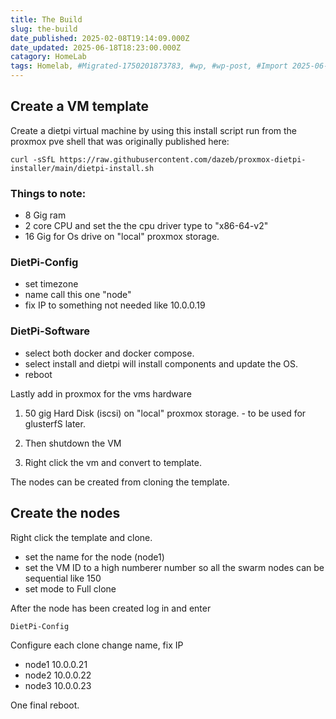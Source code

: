 ```yaml
---
title: The Build
slug: the-build
date_published: 2025-02-08T19:14:09.000Z
date_updated: 2025-06-18T18:23:00.000Z
catagory: HomeLab
tags: Homelab, #Migrated-1750201873783, #wp, #wp-post, #Import 2025-06-17 16:11
---
```


## Create a VM template

Create a dietpi virtual machine by using this install script run from the proxmox pve shell that was originally published here: 

    curl -sSfL https://raw.githubusercontent.com/dazeb/proxmox-dietpi-installer/main/dietpi-install.sh

### Things to note:

- 8 Gig ram
- 2 core CPU and set the the cpu driver type to "x86-64-v2"
- 16 Gig for Os drive on "local" proxmox storage.


### DietPi-Config

- set timezone
- name call this one "node"
- fix IP to something not needed like 10.0.0.19

### DietPi-Software

- select both docker and docker compose.
- select install and dietpi will install components and update the OS.
- reboot

Lastly add in proxmox for the vms hardware

1. 50 gig Hard Disk (iscsi) on "local" proxmox storage. - to be used for glusterfS later.

2. Then shutdown the VM

3. Right click the vm and convert to template.

The nodes can be created from cloning the template.

## Create the nodes

Right click the template and clone.

- set the name for the node (node1)
- set the VM ID to a high numberer number so all the swarm nodes can be sequential like 150
- set mode to Full clone

After the node has been created log in and enter

    DietPi-Config

Configure each clone change name, fix IP

- node1 10.0.0.21
- node2 10.0.0.22
- node3 10.0.0.23

One final reboot.
